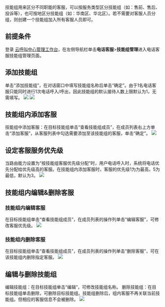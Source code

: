技能组用来区分不同职能的客服，可以按服务类型区分技能组（如：售前、售后、投诉等），也可按地区分技能组（如：华南区、华北区）。若不需要对客服人员分组，则创建一个技能组加入所有客服人员即可。
## 前提条件
登录 [云呼叫中心管理工作台](xxxxxxxx)，在左侧导航栏单击**电话客服**>**技能组管理**进入电话客服技能组管理页面。
## 添加技能组
单击“添加技能组”，在对话窗口中填写技能组名称后单击“确定”。由于1名电话客服只能同时进行1次电话呼入/呼出，因此技能组的默认接待人数上限默认为1，无需填写。
![](https://qcloudimg.tencent-cloud.cn/raw/cb68b6e8ecbe722283ed2face0258080.png)
![](https://qcloudimg.tencent-cloud.cn/raw/1b598294c6bd277a05f865fd03488295.png)

## 技能组内添加客服
技能组中添加客服：在目标技能组单击“查看技能组成员”，在成员列表右上方单击“添加客服”，从客服列表中勾选需要添加至该技能组的客服，单击“确定”。
![](https://qcloudimg.tencent-cloud.cn/raw/db0127d87fc9eb77374bf866b87ff0cd.png)
## 设定客服服务优先级
当路由能力设置为“按技能组客服优先级分配”时，用户电话呼入时，系统将电话优先分配给优先级高的客服。在技能组内添加客服时，客服的优先级1为为最高，5为最低，默认为3。
![](https://qcloudimg.tencent-cloud.cn/raw/0b162e838e0d984c29367f751afdf618.png)
## 技能组内编辑&删除客服
### 技能组内编辑客服
在目标技能组单击“查看技能组成员”，在成员列表的操作列单击“编辑客服”，可修改客服优先级。
![](https://qcloudimg.tencent-cloud.cn/raw/5cac0b5d280c271adbc611ee3227ab8c.png)
### 技能组内删除客服
在目标技能组单击“查看技能组成员”，在成员列表的操作列单击“删除客服”，可在该技能组内删除指定客服。
![](https://qcloudimg.tencent-cloud.cn/raw/4cb235fde623e641835224ab8c034907.png)

## 编辑与删除技能组
编辑技能组：在目标技能组单击“编辑”，可修改技能组名称。
删除技能组：在目标技能组单击删除，可删除目标技能组。技能组删除后，组内客服不再关联当前技能组。但相应的客服信息不会被删除。
![](https://qcloudimg.tencent-cloud.cn/raw/b8b3e78e0bfd1a466e1ba684a42f0742.png)

